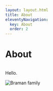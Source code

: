 ```yaml
---
layout: layout.html
title: About
eleventyNavigation:
  key: About
  order: 2
---
```


<div class="container">
  <div class="eyebrow"></div>
  <h1>About</h1>
  <div class="two-column two-column__50-50">
    <div class="column-first column">
      <p>Hello.</p>
    </div>
    <div class="column-last column">
      <div class="with-accent">
        <img src="/images/family.webp" alt="Braman family" />
      </div>
    </div>
  </div>
</div>
